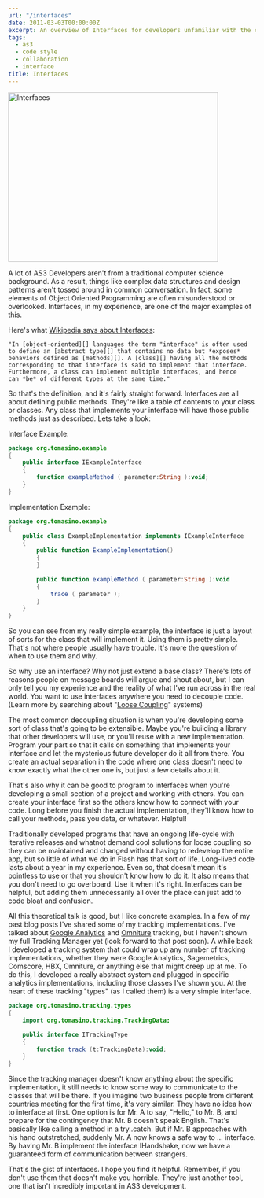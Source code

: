 ```yaml
---
url: "/interfaces"
date: 2011-03-03T00:00:00Z
excerpt: An overview of Interfaces for developers unfamiliar with the concept using Flash AS3 as an example.
tags:
  - as3
  - code style
  - collaboration
  - interface
title: Interfaces
---
```


<img width="427" height="345" layout="responsive" src="//labs.tomasino.org/assets/images/interfaces.jpg" alt="Interfaces"></img>

A lot of AS3 Developers aren't from a traditional computer science
background. As a result, things like complex data structures and design
patterns aren't tossed around in common conversation. In fact, some
elements of Object Oriented Programming are often misunderstood or
overlooked. Interfaces, in my experience, are one of the major examples
of this.

Here's what [Wikipedia says about Interfaces][]:

	"In [object-oriented][] languages the term "interface" is often used
	to define an [abstract type][] that contains no data but *exposes*
	behaviors defined as [methods][]. A [class][] having all the methods
	corresponding to that interface is said to implement that interface.
	Furthermore, a class can implement multiple interfaces, and hence
	can *be* of different types at the same time."

So that's the definition, and it's fairly straight forward. Interfaces
are all about defining public methods. They're like a table of contents
to your class or classes. Any class that implements your interface will
have those public methods just as described. Lets take a look:

Interface Example:

``` actionscript
package org.tomasino.example
{
	public interface IExampleInterface
	{
		function exampleMethod ( parameter:String ):void;
	}
}
```

Implementation Example:

``` actionscript
package org.tomasino.example
{
	public class ExampleImplementation implements IExampleInterface
	{
		public function ExampleImplementation()
		{
		}

		public function exampleMethod ( parameter:String ):void
		{
			trace ( parameter );
		}
	}
}
```

So you can see from my really simple example, the interface is just a
layout of sorts for the class that will implement it. Using them is
pretty simple. That's not where people usually have trouble. It's more
the question of when to use them and why.

So why use an interface? Why not just extend a base class? There's lots
of reasons people on message boards will argue and shout about, but I
can only tell you my experience and the reality of what I've run across
in the real world. You want to use interfaces anywhere you need to
decouple code. (Learn more by searching about "[Loose Coupling][]"
systems)

The most common decoupling situation is when you're developing some sort
of class that's going to be extensible. Maybe you're building a library
that other developers will use, or you'll reuse with a new
implementation. Program your part so that it calls on something that
implements your interface and let the mysterious future developer do it
all from there. You create an actual separation in the code where one
class doesn't need to know exactly what the other one is, but just a few
details about it.

That's also why it can be good to program to interfaces when you're
developing a small section of a project and working with others. You can
create your interface first so the others know how to connect with your
code. Long before you finish the actual implementation, they'll know how
to call your methods, pass you data, or whatever. Helpful!

Traditionally developed programs that have an ongoing life-cycle with
iterative releases and whatnot demand cool solutions for loose coupling
so they can be maintained and changed without having to redevelop the
entire app, but so little of what we do in Flash has that sort of life.
Long-lived code lasts about a year in my experience. Even so, that
doesn't mean it's pointless to use or that you shouldn't know how to do
it. It also means that you don't need to go overboard. Use it when it's
right. Interfaces can be helpful, but adding them unnecessarily all over
the place can just add to code bloat and confusion.

All this theoretical talk is good, but I like concrete examples. In a
few of my past blog posts I've shared some of my tracking
implementations. I've talked about [Google Analytics][] and [Omniture][]
tracking, but I haven't shown my full Tracking Manager yet (look forward
to that post soon). A while back I developed a tracking system that
could wrap up any number of tracking implementations, whether they were
Google Analytics, Sagemetrics, Comscore, HBX, Omniture, or anything else
that might creep up at me. To do this, I developed a really abstract
system and plugged in specific analytics implementations, including
those classes I've shown you. At the heart of these tracking "types" (as
I called them) is a very simple interface.

``` actionscript
package org.tomasino.tracking.types
{
	import org.tomasino.tracking.TrackingData;

	public interface ITrackingType
	{
		function track (t:TrackingData):void;
	}
}
```

Since the tracking manager doesn't know anything about the specific
implementation, it still needs to know some way to communicate to the
classes that will be there. If you imagine two business people from
different countries meeting for the first time, it's very similar. They
have no idea how to interface at first. One option is for Mr. A to say,
"Hello," to Mr. B, and prepare for the contingency that Mr. B doesn't
speak English. That's basically like calling a method in a try..catch.
But if Mr. B approaches with his hand outstretched, suddenly Mr. A now
knows a safe way to ... interface. By having Mr. B implement the
interface IHandshake, now we have a guaranteed form of communication
between strangers.

That's the gist of interfaces. I hope you find it helpful. Remember, if
you don't use them that doesn't make you horrible. They're just another
tool, one that isn't incredibly important in AS3 development.

  [Wikipedia says about Interfaces]: //en.wikipedia.org/wiki/Interface_(computing)#Software_interfaces_in_object_oriented_languages
    "Interfaces at Wikipedia"
  [object-oriented]: //en.wikipedia.org/wiki/Object-oriented
    "Object-oriented"
  [abstract type]: //en.wikipedia.org/wiki/Abstract_data_type
    "Abstract data type"
  [methods]: //en.wikipedia.org/wiki/Method_(computer_science)
    "Method (computer science)"
  [class]: //en.wikipedia.org/wiki/Class_(computer_science)
    "Class (computer science)"
  [Loose Coupling]: //en.wikipedia.org/wiki/Loose_coupling
    "Loose Coupling"
  [Google Analytics]: //labs.tomasino.org/flash-googleanalytics-tracking/
    "Google Analytics"
  [Omniture]: //labs.tomasino.org/flash-omniture-tracking/
    "Omniture"
